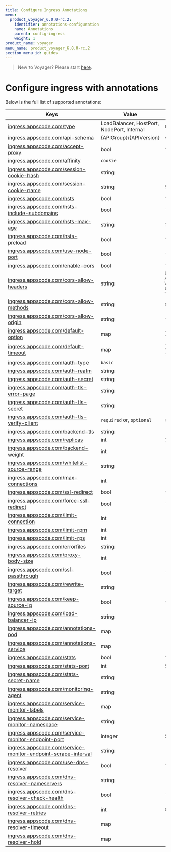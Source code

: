 ```yaml
---
title: Configure Ingress Annotations
menu:
  product_voyager_6.0.0-rc.2:
    identifier: annotations-configuration
    name: Annotations
    parent: config-ingress
    weight: 1
product_name: voyager
menu_name: product_voyager_6.0.0-rc.2
section_menu_id: guides
---
```

> New to Voyager? Please start [here](/docs/concepts/overview.md).

# Configure ingress with annotations

Below is the full list of supported annotations:

|  Keys  |   Value   |  Default |
|--------|-----------|----------|
| [ingress.appscode.com/type](/docs/concepts/README.md) | LoadBalancer, HostPort, NodePort, Internal | `LoadBalancer` |
| [ingress.appscode.com/api-schema](/docs/concepts/overview.md) | {APIGroup}/{APIVersion} | `voyager.appscode.com/v1beta1` |
| [ingress.appscode.com/accept-proxy](/docs/guides/ingress/configuration/accept-proxy.md) | bool | `false` |
| [ingress.appscode.com/affinity](/docs/guides/ingress/http/sticky-session.md) | `cookie` | |
| [ingress.appscode.com/session-cookie-hash](/docs/guides/ingress/http/sticky-session.md) | string | |
| [ingress.appscode.com/session-cookie-name](/docs/guides/ingress/http/sticky-session.md) | string | `SERVERID` |
| [ingress.appscode.com/hsts](/docs/guides/ingress/http/hsts.md) | bool | `true` |
| [ingress.appscode.com/hsts-include-subdomains](/docs/guides/ingress/http/hsts.md) | bool | `false` |
| [ingress.appscode.com/hsts-max-age](/docs/guides/ingress/http/hsts.md) | string | `15768000` |
| [ingress.appscode.com/hsts-preload](/docs/guides/ingress/http/hsts.md) | bool | `false` |
| [ingress.appscode.com/use-node-port](/docs/concepts/ingress-types/nodeport.md) | bool | `false` |
| [ingress.appscode.com/enable-cors](/docs/guides/ingress/http/cors.md) | bool | `false` |
| [ingress.appscode.com/cors-allow-headers](/docs/guides/ingress/http/cors.md) | string | `DNT,X-CustomHeader,Keep-Alive,User-Agent,X-Requested-With,If-Modified-Since,Cache-Control,Content-Type,Authorization` |
| [ingress.appscode.com/cors-allow-methods](/docs/guides/ingress/http/cors.md) | string | `GET,PUT,POST,DELETE,PATCH,OPTIONS` |
| [ingress.appscode.com/cors-allow-origin](/docs/guides/ingress/http/cors.md) | string | `*` |
| [ingress.appscode.com/default-option](/docs/guides/ingress/configuration/default-options.md) | map | `{"http-server-close": "true", "dontlognull": "true"}` |
| [ingress.appscode.com/default-timeout](/docs/guides/ingress/configuration/default-timeouts.md) | map | `{"connect": "50s", "server": "50s", "client": "50s", "client-fin": "50s", "tunnel": "50s"}` |
| [ingress.appscode.com/auth-type](/docs/guides/ingress/security/basic-auth.md) | `basic` | |
| [ingress.appscode.com/auth-realm](/docs/guides/ingress/security/basic-auth.md) | string | |
| [ingress.appscode.com/auth-secret](/docs/guides/ingress/security/basic-auth.md) | string | |
| [ingress.appscode.com/auth-tls-error-page](/docs/guides/ingress/security/tls-auth.md) | string | |
| [ingress.appscode.com/auth-tls-secret](/docs/guides/ingress/security/tls-auth.md) | string | |
| [ingress.appscode.com/auth-tls-verify-client](/docs/guides/ingress/security/tls-auth.md) | `required` or, `optional` | `required` |
| [ingress.appscode.com/backend-tls](/docs/guides/ingress/tls/backend-tls.md) | string | |
| [ingress.appscode.com/replicas](/docs/guides/ingress/scaling.md) | int | `1` |
| [ingress.appscode.com/backend-weight](/docs/guides/ingress/http/blue-green-deployment.md) | int | |
| [ingress.appscode.com/whitelist-source-range](/docs/guides/ingress/configuration/whitelist.md) | string | |
| [ingress.appscode.com/max-connections](/docs/guides/ingress/configuration/max-connections.md) | int | |
| [ingress.appscode.com/ssl-redirect](/docs/guides/ingress/configuration/ssl-redirect.md) | bool | `true` |
| [ingress.appscode.com/force-ssl-redirect](/docs/guides/ingress/configuration/ssl-redirect.md) | bool | `false` |
| [ingress.appscode.com/limit-connection](/docs/guides/ingress/configuration/rate-limit.md) | int | |
| [ingress.appscode.com/limit-rpm](/docs/guides/ingress/configuration/rate-limit.md) | int | |
| [ingress.appscode.com/limit-rps](/docs/guides/ingress/configuration/rate-limit.md) | int | |
| [ingress.appscode.com/errorfiles](/docs/guides/ingress/configuration/error-files.md) | string | |
| [ingress.appscode.com/proxy-body-size](/docs/guides/ingress/configuration/body-size.md) | int | |
| [ingress.appscode.com/ssl-passthrough](/docs/guides/ingress/configuration/ssl-passthrough.md) | bool | `false` |
| [ingress.appscode.com/rewrite-target](/docs/guides/ingress/configuration/rewrite-target.md) | string | |
| [ingress.appscode.com/keep-source-ip](/docs/guides/ingress/configuration/keep-source-ip.md) | bool | `false` |
| [ingress.appscode.com/load-balancer-ip](/docs/guides/ingress/configuration/loadbalancer-ip.md) | string | |
| [ingress.appscode.com/annotations-pod](/docs/guides/ingress/configuration/pod-annotations.md) | map | |
| [ingress.appscode.com/annotations-service](/docs/guides/ingress/configuration/service-annotations.md) | map | |
| [ingress.appscode.com/stats](/docs/guides/ingress/monitoring/haproxy-stats.md) | bool | `false` |
| [ingress.appscode.com/stats-port](/docs/guides/ingress/monitoring/haproxy-stats.md) | int | `56789` |
| [ingress.appscode.com/stats-secret-name](/docs/guides/ingress/monitoring/haproxy-stats.md) | string | |
| [ingress.appscode.com/monitoring-agent](/docs/guides/ingress/monitoring/using-coreos-prometheus-operator.md) | string  |         |
| [ingress.appscode.com/service-monitor-labels](/docs/guides/ingress/monitoring/using-coreos-prometheus-operator.md) | map     |         |
| [ingress.appscode.com/service-monitor-namespace](/docs/guides/ingress/monitoring/using-coreos-prometheus-operator.md) | string  |         |
| [ingress.appscode.com/service-monitor-endpoint-port](/docs/guides/ingress/monitoring/using-coreos-prometheus-operator.md) | integer | 56790   |
| [ingress.appscode.com/service-monitor-endpoint-scrape-interval](/docs/guides/ingress/monitoring/using-coreos-prometheus-operator.md) | string  |         |
| [ingress.appscode.com/use-dns-resolver](/docs/guides/ingress/http/external-svc.md#using-external-domain) | bool | `false` |
| [ingress.appscode.com/dns-resolver-nameservers](/docs/guides/ingress/http/external-svc.md#using-external-domain) | string | |
| [ingress.appscode.com/dns-resolver-check-health](/docs/guides/ingress/http/external-svc.md#using-external-domain) | bool | `true` |
| [ingress.appscode.com/dns-resolver-retries](/docs/guides/ingress/http/external-svc.md#using-external-domain) | int | `0` |
| [ingress.appscode.com/dns-resolver-timeout](/docs/guides/ingress/http/external-svc.md#using-external-domain) | map | |
| [ingress.appscode.com/dns-resolver-hold](/docs/guides/ingress/http/external-svc.md#using-external-domain) | map | |

